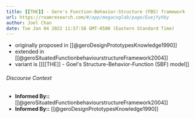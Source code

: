 ```yaml
---
title: [[THE]] - Gero's Function-Behavior-Structure (FBS) framework
url: https://roamresearch.com/#/app/megacoglab/page/EuejYyhby
author: Joel Chan
date: Tue Jan 04 2022 11:57:58 GMT-0500 (Eastern Standard Time)
---
```


- originally proposed in [[@geroDesignPrototypesKnowledge1990]]
- extended in [[@geroSituatedFunctionbehaviourstructureFramework2004]]
- variant is [[[[THE]] - Goel's Structure-Behavior-Function (SBF) model]]

###### Discourse Context

- **Informed By::** [[@geroSituatedFunctionbehaviourstructureFramework2004]]
- **Informed By::** [[@geroDesignPrototypesKnowledge1990]]
